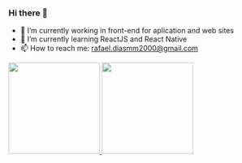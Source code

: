 ### Hi there 👋



- 🔭 I’m currently working in front-end for aplication and web sites
- 🌱 I’m currently learning ReactJS and React Native
- 📫 How to reach me: rafael.diasmm2000@gmail.com

<div>
  <a href="https://github.com/RafaelNAIP">
  <img height="180em" src="https://github-readme-stats.vercel.app/api?username=RafaelNAIP&show_icons=true&theme=dracula&include_all_commits=true&count_private=true"/>
  <img height="180em" src="https://github-readme-stats.vercel.app/api/top-langs/?username=RafaelNAIP&layout=compact&langs_count=7&theme=dracula"/>
</div>


